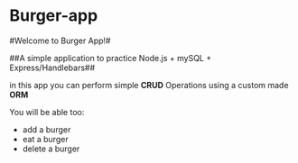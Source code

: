 # Burger-app

#Welcome to Burger App!#

##A simple application to practice Node.js + mySQL + Express/Handlebars##

in this app you can perform simple **CRUD** Operations using a custom made **ORM**

You will be able too:

* add a burger
* eat a burger
* delete a burger





